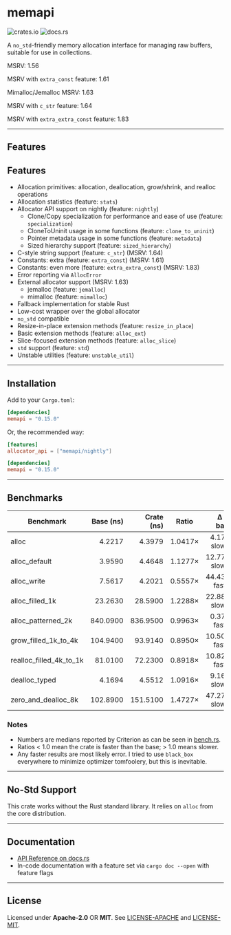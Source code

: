 # memapi

![crates.io](https://img.shields.io/crates/v/memapi.svg) ![docs.rs](https://docs.rs/memapi/badge.svg)

A `no_std`-friendly memory allocation interface for managing raw buffers, suitable for use in collections.

MSRV: 1.56

MSRV with `extra_const` feature: 1.61

Mimalloc/Jemalloc MSRV: 1.63

MSRV with `c_str` feature: 1.64

MSRV with `extra_extra_const` feature: 1.83

---

## Features

## Features

- Allocation primitives: allocation, deallocation, grow/shrink, and realloc operations
- Allocation statistics (feature: `stats`)
- Allocator API support on nightly (feature: `nightly`)
  - Clone/Copy specialization for performance and ease of use (feature: `specialization`)
  - CloneToUninit usage in some functions (feature: `clone_to_uninit`)
  - Pointer metadata usage in some functions (feature: `metadata`)
  - Sized hierarchy support (feature: `sized_hierarchy`)
- C-style string support (feature: `c_str`) (MSRV: 1.64)
- Constants: extra (feature: `extra_const`) (MSRV: 1.61)
- Constants: even more (feature: `extra_extra_const`) (MSRV: 1.83)
- Error reporting via `AllocError`
- External allocator support (MSRV: 1.63)
  - jemalloc (feature: `jemalloc`)
  - mimalloc (feature: `mimalloc`)
- Fallback implementation for stable Rust
- Low-cost wrapper over the global allocator
- `no_std` compatible
- Resize-in-place extension methods (feature: `resize_in_place`)
- Basic extension methods (feature: `alloc_ext`)
- Slice-focused extension methods (feature: `alloc_slice`)
- `std` support (feature: `std`)
- Unstable utilities (feature: `unstable_util`)

---

## Installation

Add to your `Cargo.toml`:

```toml
[dependencies]
memapi = "0.15.0"
```

Or, the recommended way:

```toml
[features]
allocator_api = ["memapi/nightly"]

[dependencies]
memapi = "0.15.0"
```

---

## Benchmarks

| Benchmark                     | Base (ns) | Crate (ns) | Ratio  | Δ vs base    |
|------------------------------|----------:|-----------:|:------:|-------------:|
| alloc                        |    4.2217 |     4.3979 | 1.0417× |   4.17% slower |
| alloc_default<u64>           |    3.9590 |     4.4648 | 1.1277× |  12.77% slower |
| alloc_write<u128>            |    7.5617 |     4.2021 | 0.5557× |  44.43% faster |
| alloc_filled_1k              |   23.2630 |    28.5900 | 1.2288× |  22.88% slower |
| alloc_patterned_2k           |  840.0900 |   836.9500 | 0.9963× |   0.37% faster |
| grow_filled_1k_to_4k         |  104.9400 |    93.9140 | 0.8950× |  10.50% faster |
| realloc_filled_4k_to_1k      |   81.0100 |    72.2300 | 0.8918× |  10.82% faster |
| dealloc_typed<usize>         |    4.1694 |     4.5512 | 1.0916× |   9.16% slower |
| zero_and_dealloc_8k          |  102.8900 |   151.5100 | 1.4727× |  47.27% slower |

### Notes

- Numbers are medians reported by Criterion as can be seen in [bench.rs](./benches/bench.rs).
- Ratios < 1.0 mean the crate is faster than the base; > 1.0 means slower.
- Any faster results are most likely error. I tried to use `black_box` everywhere to minimize optimizer tomfoolery, but
  this is inevitable.

---

[//]: # (## API)

[//]: # (### Trait: `Alloc`)

[//]: # ()

[//]: # (Defines the minimal allocation interface. Methods include:)

[//]: # ()

[//]: # (* `alloc&#40;layout&#41; -> Result<NonNull<u8>, AllocError>`)

[//]: # (    * `alloc_zeroed&#40;layout&#41; -> Result<NonNull<u8>, AllocError>`)

[//]: # (    * `alloc_filled&#40;layout, u8&#41; -> Result<NonNull<u8>, AllocError>`)

[//]: # (    * `alloc_patterned&#40;layout, F&#41; -> Result<NonNull<u8>, AllocError>`)

[//]: # (* `alloc_count<T>&#40;count&#41; -> Result<NonNull<T>, AllocError>`)

[//]: # (    * `alloc_count_zeroed<T>&#40;count&#41;`)

[//]: # (    * `alloc_count_filled<T>&#40;count, u8&#41;`)

[//]: # (    * `alloc_count_patterned<T, F>&#40;count, pattern&#41;`)

[//]: # (* `dealloc&#40;ptr, layout&#41;`)

[//]: # (    * `drop_and_dealloc<T: ?Sized>&#40;ptr&#41;`)

[//]: # (* `grow`)

[//]: # (    * `grow_zeroed`)

[//]: # (    * `grow_filled`)

[//]: # (    * `grow_patterned`)

[//]: # (* `shrink`)

[//]: # (* `realloc`)

[//]: # (    * `realloc_zeroed`)

[//]: # (    * `realloc_filled`)

[//]: # (    * `realloc_patterned`)

[//]: # ()

[//]: # (### Trait: `AllocExt` &#40;feature = `alloc_ext`&#41;)

[//]: # ()

[//]: # (Extension methods built on top of `Alloc` for common allocation patterns:)

[//]: # ()

[//]: # (* `alloc_write<T>&#40;data: T&#41; -> Result<NonNull<T>, AllocError>`)

[//]: # (* `alloc_clone_to<T: Clone>&#40;&T&#41; -> Result<NonNull<T>, AllocError>`)

[//]: # (* `alloc_clone_slice_to<T: Clone>&#40;&[T]&#41; -> Result<NonNull<[T]>, AllocError>`)

[//]: # (* `alloc_slice_with<T, F: Fn&#40;usize&#41; -> T>&#40;usize, F&#41; -> Result<NonNull<[T]>, AllocError>`)

[//]: # (* Deallocation helpers for slices and values)

[//]: # (* Safe and unsafe variants for copying unsized data)

[//]: # ()

[//]: # (### Traits and Utilities)

[//]: # ()

[//]: # (* `Thin` – Marker trait for pointers with no metadata)

[//]: # (* `UnsizedCopy` – Marker trait for safely copying raw memory)

[//]: # (* `SizedProps` – Compile-time constants &#40;`SZ`, `ALIGN`, `LAYOUT`, `IS_ZST`, `MAX_SLICE_LEN`&#41; for sized types)

[//]: # (* `PtrProps<T: ?Sized>` – Query size, alignment, layout, ZST-status, max slice length, and metadata of pointers)

[//]: # ()

[//]: # (---)

[//]: # ()

## No-Std Support

This crate works without the Rust standard library. It relies on `alloc` from the core distribution.

---

## Documentation

- [API Reference on docs.rs](https://docs.rs/memapi)
- In-code documentation with a feature set via `cargo doc --open` with feature flags

---

## License

Licensed under **Apache-2.0** OR **MIT**. See [LICENSE-APACHE](LICENSE-APACHE) and [LICENSE-MIT](LICENSE-MIT).
